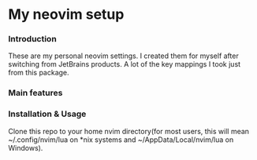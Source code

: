 # My neovim setup

### Introduction

These are my personal neovim settings. I created them for myself after switching from JetBrains products. A lot of the key mappings I took just from this package.

### Main features

### Installation & Usage

Clone this repo to your home nvim directory(for most users, this will mean ~/.config/nvim/lua on \*nix systems and ~/AppData/Local/nvim/lua on Windows).
